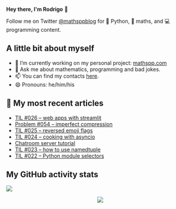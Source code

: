 **Hey there, I'm Rodrigo** 👋

Follow me on Twitter [@mathsppblog][twitter] for 🐍 Python, 🧠 maths, and 💻 programming content.


## A little bit about myself

- 🔭 I’m currently working on my personal project: [mathspp.com](https://mathspp.com)
- 💬 Ask me about mathematics, programming and bad jokes.
- 📫 You can find my contacts [here](https://mathspp.com/about#contacts).
- 😄 Pronouns: he/him/his


## 📖 My most recent articles

<!-- BLOG-POST-LIST:START -->
- [TIL #026 – web apps with streamlit](https://mathspp.com/blog/til/026)
- [Problem #054 – imperfect compression](https://mathspp.com/blog/problems/imperfect-compression)
- [TIL #025 – reversed emoji flags](https://mathspp.com/blog/til/025)
- [TIL #024 – cooking with asyncio](https://mathspp.com/blog/til/024)
- [Chatroom server tutorial](https://mathspp.com/blog/chatroom-server-tutorial)
- [TIL #023 – how to use namedtuple](https://mathspp.com/blog/til/023)
- [TIL #022 – Python module selectors](https://mathspp.com/blog/til/022)
<!-- BLOG-POST-LIST:END -->


##  My GitHub activity stats

![](https://github-readme-stats.vercel.app/api?username=RojerGS&hide=stars&count_private=true&show_icons=true)

<p align='center'><img src='https://visitor-badge.laobi.icu/badge?page_id=RojerGS'></p>

[twitter]: https://twitter.com/mathsppblog
